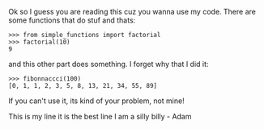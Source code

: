 Ok so I guess you are reading this cuz you wanna use my code. There are some
functions that do stuf and thats:

    >>> from simple_functions import factorial
    >>> factorial(10)
    9

and this other part does something.  I forget why that I did it:

    >>> fibonnaccci(100)
    [0, 1, 1, 2, 3, 5, 8, 13, 21, 34, 55, 89]

If you can't use it, its kind of your problem, not mine!



This is my line it is the best line I am a silly billy - Adam
